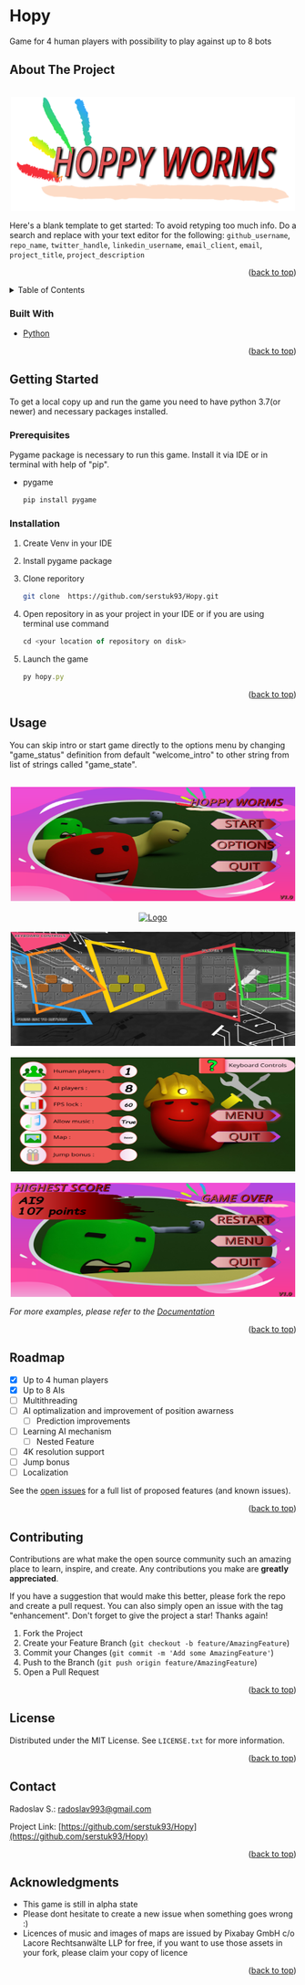 # Hopy
Game for 4 human players with possibility to play against up to 8 bots


<!-- ABOUT THE PROJECT -->
## About The Project

<!-- PROJECT LOGO -->
<br />
<div align="center">
  <a href="https://github.com/serstuk93/Hopy">
    <img src="Screenshots/name.png" alt="Logo" width="500" height="200">
  </a>
</div>

Here's a blank template to get started: To avoid retyping too much info. Do a search and replace with your text editor for the following: `github_username`, `repo_name`, `twitter_handle`, `linkedin_username`, `email_client`, `email`, `project_title`, `project_description`

<p align="right">(<a href="#top">back to top</a>)</p>

<!-- TABLE OF CONTENTS -->
<details>
  <summary>Table of Contents</summary>
  <ol>
    <li>
      <a href="#about-the-project">About The Project</a>
      <ul>
        <li><a href="#built-with">Built With</a></li>
      </ul>
    </li>
    <li>
      <a href="#getting-started">Getting Started</a>
      <ul>
        <li><a href="#prerequisites">Prerequisites</a></li>
        <li><a href="#installation">Installation</a></li>
      </ul>
    </li>
    <li><a href="#usage">Usage</a></li>
    <li><a href="#roadmap">Roadmap</a></li>
    <li><a href="#contributing">Contributing</a></li>
    <li><a href="#license">License</a></li>
    <li><a href="#contact">Contact</a></li>
    <li><a href="#acknowledgments">Acknowledgments</a></li>
  </ol>
</details>



### Built With

* [Python](https://www.python.org/)


<p align="right">(<a href="#top">back to top</a>)</p>

<!-- GETTING STARTED -->
## Getting Started

To get a local copy up and run the game you need to have python 3.7(or newer) and necessary packages installed. 


### Prerequisites

Pygame package is necessary to run this game. Install it via IDE or in terminal with help of "pip". 

* pygame
  ```sh
  pip install pygame
  ```

### Installation

1. Create Venv in your IDE

2. Install pygame package

3. Clone reporitory
   ```sh
   git clone  https://github.com/serstuk93/Hopy.git
   ```
4. Open repository in as your project in your IDE or if you are using terminal use command 
    ```js
   cd <your location of repository on disk> 
   ```
6. Launch the game 
   ```js
   py hopy.py
   ```

<p align="right">(<a href="#top">back to top</a>)</p>


<!-- USAGE EXAMPLES -->
## Usage

You can skip intro or start game directly to the options menu by changing "game_status" definition from default "welcome_intro" to other string from list of strings called "game_state". 

<br />
<div align="center">
  <a href="https://github.com/serstuk93/Hopy">
    <img src="Screenshots/menu.png" alt="Logo" width="500" height="200">
  </a>
</div>

<br />
<div align="center">
  <a href="https://github.com/serstuk93/Hopy">
    <img src="Screenshots/gameplay.png" alt="Logo" width="500" height="200">
  </a>
</div>

<br />
<div align="center">
  <a href="https://github.com/serstuk93/Hopy">
    <img src="Screenshots/keyboard.png" alt="Logo" width="500" height="200">
  </a>
</div>
<br />
<div align="center">
  <a href="https://github.com/serstuk93/Hopy">
    <img src="Screenshots/options.png" alt="Logo" width="500" height="200">
  </a>
</div>
<br />
<div align="center">
  <a href="https://github.com/serstuk93/Hopy">
    <img src="Screenshots/endscreen.png" alt="Logo" width="500" height="200">
  </a>
</div>



_For more examples, please refer to the [Documentation](https://example.com)_

<p align="right">(<a href="#top">back to top</a>)</p>



<!-- ROADMAP -->
## Roadmap

- [X] Up to 4 human players
- [X] Up to 8 AIs
- [ ] Multithreading 
- [ ] AI optimalization and improvement of position awarness
    - [ ] Prediction improvements
- [ ] Learning AI mechanism
    - [ ] Nested Feature
- [ ] 4K resolution support
- [ ] Jump bonus
- [ ] Localization

See the [open issues]([https://github.com/serstuk93/Hopy/issues]) for a full list of proposed features (and known issues).

<p align="right">(<a href="#top">back to top</a>)</p>

<!-- CONTRIBUTING -->
## Contributing

Contributions are what make the open source community such an amazing place to learn, inspire, and create. Any contributions you make are **greatly appreciated**.

If you have a suggestion that would make this better, please fork the repo and create a pull request. You can also simply open an issue with the tag "enhancement".
Don't forget to give the project a star! Thanks again!

1. Fork the Project
2. Create your Feature Branch (`git checkout -b feature/AmazingFeature`)
3. Commit your Changes (`git commit -m 'Add some AmazingFeature'`)
4. Push to the Branch (`git push origin feature/AmazingFeature`)
5. Open a Pull Request

<p align="right">(<a href="#top">back to top</a>)</p>


<!-- LICENSE -->
## License

Distributed under the MIT License. See `LICENSE.txt` for more information.

<p align="right">(<a href="#top">back to top</a>)</p>


<!-- CONTACT -->
## Contact

Radoslav S.: radoslav993@gmail.com

Project Link: [https://github.com/serstuk93/Hopy](https://github.com/serstuk93/Hopy)

<p align="right">(<a href="#top">back to top</a>)</p>


<!-- ACKNOWLEDGMENTS -->
## Acknowledgments

* This game is still in alpha state
* Please dont hesitate to create a new issue when something goes wrong :) 
* Licences of music and images of maps are issued by Pixabay GmbH c/o Lacore Rechtsanwälte LLP for free, if you want to use those assets in your fork, please claim your copy of licence

<p align="right">(<a href="#top">back to top</a>)</p>



<!-- MARKDOWN LINKS & IMAGES -->
<!-- https://www.markdownguide.org/basic-syntax/#reference-style-links -->
[contributors-shield]: https://img.shields.io/github/contributors/github_username/repo_name.svg?style=for-the-badge
[contributors-url]: https://github.com/github_username/repo_name/graphs/contributors
[forks-shield]: https://img.shields.io/github/forks/github_username/repo_name.svg?style=for-the-badge
[forks-url]: https://github.com/github_username/repo_name/network/members
[stars-shield]: https://img.shields.io/github/stars/github_username/repo_name.svg?style=for-the-badge
[stars-url]: https://github.com/github_username/repo_name/stargazers
[issues-shield]: https://img.shields.io/github/issues/github_username/repo_name.svg?style=for-the-badge
[issues-url]: https://github.com/github_username/repo_name/issues
[license-shield]: https://img.shields.io/github/license/github_username/repo_name.svg?style=for-the-badge
[license-url]: https://github.com/github_username/repo_name/blob/master/LICENSE.txt
[linkedin-shield]: https://img.shields.io/badge/-LinkedIn-black.svg?style=for-the-badge&logo=linkedin&colorB=555
[linkedin-url]: https://linkedin.com/in/linkedin_username
[product-screenshot]: images/screenshot.png
